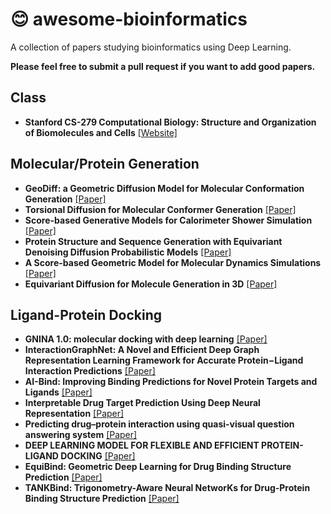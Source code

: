 # :blush: awesome-bioinformatics

A collection of papers studying bioinformatics using Deep Learning.

**Please feel free to submit a pull request if you want to add good papers.**

Class
----------

* **Stanford CS-279 Computational Biology: Structure and Organization of Biomolecules and Cells** [[Website]](https://web.stanford.edu/class/cs279/index)

Molecular/Protein Generation
----------

* **GeoDiff: a Geometric Diffusion Model for Molecular Conformation Generation** [[Paper]](https://arxiv.org/abs/2203.02923)
* **Torsional Diffusion for Molecular Conformer Generation** [[Paper]](https://arxiv.org/abs/2206.01729)
* **Score-based Generative Models for Calorimeter Shower Simulation** [[Paper]](https://arxiv.org/abs/2206.11898)
* **Protein Structure and Sequence Generation with Equivariant Denoising Diffusion Probabilistic Models** [[Paper]](https://arxiv.org/abs/2205.15019)
* **A Score-based Geometric Model for Molecular Dynamics Simulations** [[Paper]](https://arxiv.org/abs/2204.08672)
* **Equivariant Diffusion for Molecule Generation in 3D** [[Paper]](https://arxiv.org/abs/2203.17003)

Ligand-Protein Docking
----------

* **GNINA 1.0: molecular docking with deep learning** [[Paper]](https://jcheminf.biomedcentral.com/articles/10.1186/s13321-021-00522-2)
* **InteractionGraphNet: A Novel and Efficient Deep Graph Representation Learning Framework for Accurate Protein−Ligand Interaction Predictions** [[Paper]](https://pubs.acs.org/doi/full/10.1021/acs.jmedchem.1c01830)
* **AI-Bind: Improving Binding Predictions for Novel Protein Targets and Ligands** [[Paper]](https://arxiv.org/abs/2112.13168)
* **Interpretable Drug Target Prediction Using Deep Neural Representation** [[Paper]](https://www.ijcai.org/proceedings/2018/468)
* **Predicting drug–protein interaction using quasi-visual question answering system** [[Paper]](https://www.nature.com/articles/s42256-020-0152-y)
* **DEEP LEARNING MODEL FOR FLEXIBLE AND EFFICIENT PROTEIN-LIGAND DOCKING** [[Paper]](https://openreview.net/forum?id=WNwsnE81meC)
* **EquiBind: Geometric Deep Learning for Drug Binding Structure Prediction**  [[Paper]](https://arxiv.org/abs/2202.05146)
* **TANKBind: Trigonometry-Aware Neural NetworKs for Drug-Protein Binding Structure Prediction** [[Paper]](https://www.biorxiv.org/content/10.1101/2022.06.06.495043v1)

